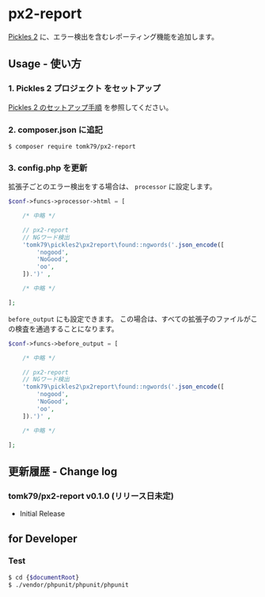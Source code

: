 # px2-report

[Pickles 2](https://pickles2.pxt.jp/) に、エラー検出を含むレポーティング機能を追加します。


## Usage - 使い方

### 1. Pickles 2 プロジェクト をセットアップ

[Pickles 2 のセットアップ手順](https://pickles2.pxt.jp/overview/setup/) を参照してください。

### 2. composer.json に追記

```
$ composer require tomk79/px2-report
```

### 3. config.php を更新

拡張子ごとのエラー検出をする場合は、 `processor` に設定します。

```php
$conf->funcs->processor->html = [

    /* 中略 */

    // px2-report
    // NGワード検出
    'tomk79\pickles2\px2report\found::ngwords('.json_encode([
        'nogood',
        'NoGood',
        'oo',
    ]).')' ,

    /* 中略 */

];
```

`before_output` にも設定できます。
この場合は、すべての拡張子のファイルがこの検査を通過することになります。

```php
$conf->funcs->before_output = [

    /* 中略 */

    // px2-report
    // NGワード検出
    'tomk79\pickles2\px2report\found::ngwords('.json_encode([
        'nogood',
        'NoGood',
        'oo',
    ]).')' ,

    /* 中略 */

];
```



## 更新履歴 - Change log

### tomk79/px2-report v0.1.0 (リリース日未定)

- Initial Release


## for Developer

### Test

```bash
$ cd {$documentRoot}
$ ./vendor/phpunit/phpunit/phpunit
```
